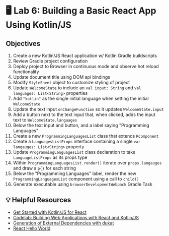 # 🖥 Lab 6: Building a Basic React App Using Kotlin/JS

## Objectives
1. Create a new Kotlin/JS React application w/ Kotlin Gradle buildscripts
2. Review Gradle project configuration
3. Deploy project to Browser in continuous mode and observe hot reload functionality
4. Update document title using DOM api bindings
5. Modify `StyleSheet` object to customize styling of project
6. Update `WelcomeState` to include an `val input: String` and `val languages: List<String>` properties
7. Add `"kotlin"` as the single initial language when setting the initial `WelcomeState`
8. Update the text input `onChangeFunction` so it updates `WelcomeState.input`
9. Add a button next to the text input that, when clicked, adds the input text to `WelcomeState.languages`
10. Below the text input and button, and a label saying "Programming Languages"
11. Create a new `ProgrammingLanguagesList` class that extends `RComponent`
12. Create a `LanguagesListProps` interface containing a single `var langauges: List<String>` property
13. Update `ProgrammingLanguagesList` class declaration to take `LanguageListProps` as its props type
14. Within `ProgrammingLanguagesList.render()` iterate over `props.langauges` and draw a `p{}` for each string
15. Below the "Programming Languages" label, render the new `ProgrammingLanguagesList` component using a call to `child()`
16. Generate executable using `browserDevelopmentWebpack` Gradle Task

## 💡 Helpful Resources
- [Get Started with Kotlin/JS for React](https://kotlinlang.org/docs/js-get-started.html)
- [Codelab: Building Web Applications with React and Kotlin/JS](https://play.kotlinlang.org/hands-on/Building%20Web%20Applications%20with%20React%20and%20Kotlin%20JS/01_Introduction)
- [Generation of External Dependencies with dukat](https://kotlinlang.org/docs/js-external-declarations-with-dukat.html)
- [React Hello World](https://reactjs.org/docs/hello-world.html)